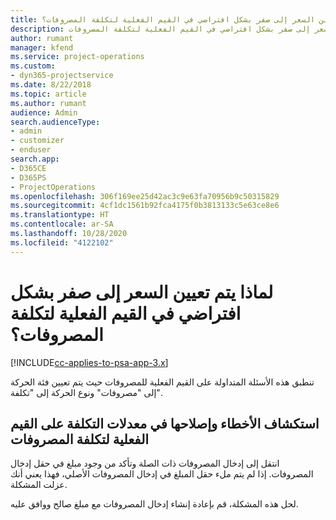 ```yaml
---
title: لماذا يتم تعيين السعر إلى صفر بشكل افتراضي في القيم الفعلية لتكلفة المصروفات؟
description: استكشاف الأخطاء وإصلاحها عند تعيين السعر إلى صفر بشكل افتراضي في القيم الفعلية لتكلفة المصروفات.
author: rumant
manager: kfend
ms.service: project-operations
ms.custom:
- dyn365-projectservice
ms.date: 8/22/2018
ms.topic: article
ms.author: rumant
audience: Admin
search.audienceType:
- admin
- customizer
- enduser
search.app:
- D365CE
- D365PS
- ProjectOperations
ms.openlocfilehash: 306f169ee25d42ac3c9e63fa70956b9c50315829
ms.sourcegitcommit: 4cf1dc1561b92fca4175f0b3813133c5e63ce8e6
ms.translationtype: HT
ms.contentlocale: ar-SA
ms.lasthandoff: 10/28/2020
ms.locfileid: "4122102"
---
```

# <a name="why-is-the-price-defaulting-to-zero-on-expense-cost-actuals"></a>لماذا يتم تعيين السعر إلى صفر بشكل افتراضي في القيم الفعلية لتكلفة المصروفات؟

[!INCLUDE[cc-applies-to-psa-app-3.x](../includes/cc-applies-to-psa-app-3x.md)]

تنطبق هذه الأسئلة المتداولة على القيم الفعلية للمصروفات حيث يتم تعيين فئة الحركة إلى "مصروفات" ونوع الحركة إلى "تكلفة".

## <a name="troubleshooting-cost-rates-on-expense-cost-actuals"></a>استكشاف الأخطاء وإصلاحها في معدلات التكلفة على القيم الفعلية لتكلفة المصروفات

انتقل إلى إدخال المصروفات ذات الصلة وتأكد من وجود مبلغ في حقل إدخال المصروفات. إذا لم يتم ملء حقل المبلغ في إدخال المصروفات الأصلي، فهذا يعني أنك عزلت المشكلة.
 
لحل هذه المشكلة، قم بإعادة إنشاء إدخال المصروفات مع مبلغ صالح ووافق عليه.

